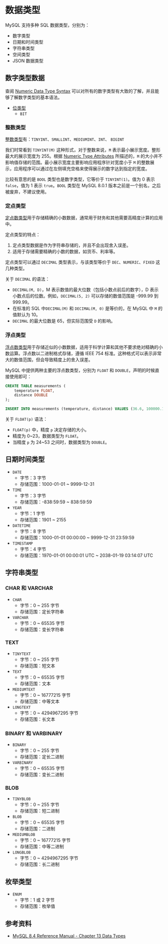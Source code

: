 # 数据类型

MySQL 支持多种 SQL 数据类型，分别为：

- 数字类型
- 日期和时间类型
- 字符串类型
- 空间类型
- JSON 数据类型

## 数字类型数据

查阅 [Numeric Data Type Syntax](https://dev.mysql.com/doc/refman/8.4/en/numeric-type-syntax.html) 可以对所有的数字类型有大致的了解，并且能够了解数字类型的基本语法。

- [位类型](https://dev.mysql.com/doc/refman/8.4/en/bit-type.html)
  - `BIT`

### 整数类型

[整数类型](https://dev.mysql.com/doc/refman/8.4/en/integer-types.html)有：`TINYINT`、`SMALLINT`、`MEDIUMINT`、`INT`、 `BIGINT`

我们时常看到 `TINYINT(M)` 这种形式，对于整数来说，`M` 表示最小展示宽度。整形最大的展示宽度为 255。根据 [Numeric Type Attributes](https://dev.mysql.com/doc/refman/8.4/en/numeric-type-attributes.html) 所描述的，`M` 的大小并不影响值存储的范围。最小展示宽度主要影响应用程序针对宽度小于 `M` 的整数展示，应用程序可以通过在左侧填充空格来使得展示的数字达到指定的宽度。

比较有意思的是 `BOOL` 类型也是数字类型，它等价于 `TINYINT(1)`。值为 0 表示 `false`，值为 1 表示 `true`。`BOOL` 类型在 MySQL 8.0.1 版本之前是一个别名，之后被废弃，不建议使用。

### 定点类型

[定点数类型](https://dev.mysql.com/doc/refman/8.4/en/fixed-point-types.html)用于存储精确的小数数据，通常用于财务和其他需要高精度计算的应用中。

定点类型的特点：

1. 定点类型数据是作为字符串存储的，并且不会出现舍入误差。
2. 适用于存储需要精确的小数的数据，如货币、利率等。

定点类型可以通过 `DECIMAL` 类型表示，与该类型等价于 `DEC`、`NUMERIC`、`FIXED` 这几种类型。

关于 `DECIMAL` 的语法：

- `DECIMAL(M, D)`，M 表示数值的最大位数（包括小数点前后的数字），D 表示小数点后的位数。例如，`DECIMAL(5, 2)` 可以存储的数值范围是 -999.99 到 999.99。
- 在标准的 SQL 中`DECIMAL(M)` 和 `DECIMAL(M, 0)` 是等价的，在 MySQL 中 `M` 的值默认为 10。
- `DECIMAL` 的最大位数是 65，但实际范围受 `D` 的影响。

### 浮点类型

[浮点数类型](https://dev.mysql.com/doc/refman/8.4/en/floating-point-types.html)用于存储近似的小数数据，适用于科学计算和其他不要求绝对精确的小数运算。浮点数以二进制格式存储，遵循 IEEE 754 标准。这种格式可以表示非常大的数值范围，但会导致精度上的舍入误差。

MySQL 中提供两种主要的浮点数类型，分别为 `FLOAT` 和 `DOUBLE`，声明的时候直接使用即可：

```sql
CREATE TABLE measurements (
    temperature FLOAT,
    distance DOUBLE
);

INSERT INTO measurements (temperature, distance) VALUES (36.6, 100000.123456), (25.4, 98765.4321);
```

关于 `FLOAT(p)` 语法：

- `FLOAT(p)` 中，精度 `p` 决定存储的大小。
- 精度为 0~23，数据类型为 `FLOAT`。
- 当精度 `p` 为 24~53 之间时，数据类型为 `DOUBLE`。

## 日期时间类型

- `DATE`
  - 字节：3 字节
  - 存储范围：1000-01-01 ~ 9999-12-31
- `TIME`
  - 字节：3 字节
  - 存储范围：-838:59:59 ~ 838:59:59
- `YEAR`
  - 字节：1 字节
  - 存储范围：1901 ~ 2155
- `DATETIME`
  - 字节：8 字节
  - 存储范围：1000-01-01 00:00:00 ~ 9999-12-31 23:59:59
- `TIMESTAMP`
  - 字节：4 字节
  - 存储范围：1970-01-01 00:00:01 UTC ~ 2038-01-19 03:14:07 UTC

## 字符串类型

### CHAR 和 VARCHAR

- `CHAR`
  - 字节：0 ~ 255 字节
  - 存储范围：定长字符串
- `VARCHAR`
  - 字节：0 ~ 65535 字节
  - 存储范围：变长字符串

### TEXT

- `TINYTEXT`
  - 字节：0 ~ 255 字节
  - 存储范围：短文本
- `TEXT`
  - 字节：0 ~ 65535 字节
  - 存储范围：文本
- `MEDIUMTEXT`
  - 字节：0 ~ 16777215 字节
  - 存储范围：中等文本
- `LONGTEXT`
  - 字节：0 ~ 4294967295 字节
  - 存储范围：长文本

### BINARY 和 VARBINARY

- `BINARY`
  - 字节：0 ~ 255 字节
  - 存储范围：定长二进制
- `VARBINARY`
  - 字节：0 ~ 65535 字节
  - 存储范围：变长二进制

### BLOB

- `TINYBLOB`
  - 字节：0 ~ 255 字节
  - 存储范围：短二进制
- `BLOB`
  - 字节：0 ~ 65535 字节
  - 存储范围：二进制
- `MEDIUMBLOB`
  - 字节：0 ~ 16777215 字节
  - 存储范围：中等二进制
- `LONGBLOB`
  - 字节：0 ~ 4294967295 字节
  - 存储范围：长二进制

## 枚举类型

- `ENUM`
  - 字节：1 或 2 字节
  - 存储范围：枚举值

## 参考资料

- [MySQL 8.4 Reference Manual - Chapter 13 Data Types](https://dev.mysql.com/doc/refman/8.4/en/data-types.html)
